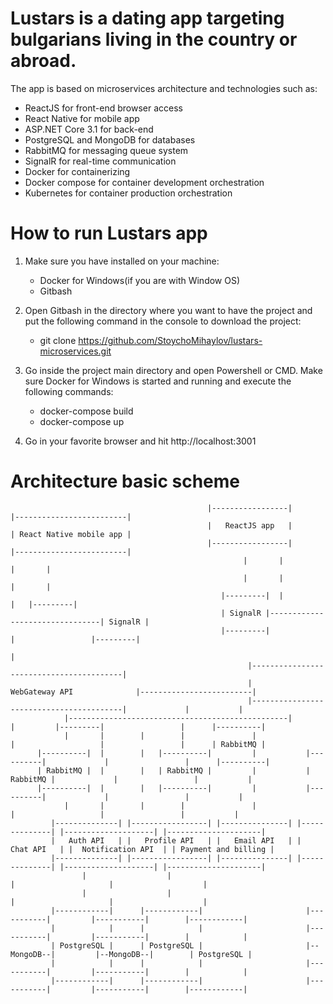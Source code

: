 # Lustars is a dating app targeting bulgarians living in the country or abroad. 
The app is based on microservices architecture and technologies such as: 
  - ReactJS for front-end browser access
  - React Native for mobile app
  - ASP.NET Core 3.1 for back-end 
  - PostgreSQL and MongoDB for databases
  - RabbitMQ for messaging queue system
  - SignalR for real-time communication
  - Docker for containerizing
  - Docker compose for container development orchestration
  - Kubernetes for container production orchestration

# How to run Lustars app
1. Make sure you have installed on your machine: 
    - Docker for Windows(if you are with Window OS)
    - Gitbash

2. Open Gitbash in the directory where you want to have the project and put the following command in the console to download the project:
    - git clone https://github.com/StoychoMihaylov/lustars-microservices.git

3. Go inside the project main directory and open Powershell or CMD. Make sure Docker for Windows is started and running and execute the following commands:
    - docker-compose build
    - docker-compose up
    
4. Go in your favorite browser and hit http://localhost:3001




# Architecture basic scheme
                                                |-----------------|                  |-------------------------|
                                                |   ReactJS app   |                  | React Native mobile app |
                                                |-----------------|                  |-------------------------|
                                                        |       |                         |       |
                                                        |       |                         |       |
                                                   |---------|  |                         |   |---------|
                                                   | SignalR |--------------------------------| SignalR |
                                                   |---------|              |                 |---------|
                                                                            |
                                                         |-----------------------------------------|
                                                         |             WebGateway API              |-------------------------|
                                                         |-----------------------------------------|             |           |  
                |-------------------------------------------------|        |         |---------|                 |      |----------|
                |       |        |        |               |                |                   |                 |      | RabbitMQ |
          |----------|  |        |   |----------|         |           |----------|             |                 |      |----------|
          | RabbitMQ |  |        |   | RabbitMQ |         |           | RabbitMQ |             |                 |           |
          |----------|  |        |   |----------|         |           |----------|             |                 |           |
                |       |        |        |               |                |                   |                 |           |
             |--------------| |-----------------| |---------------| |--------------| |--------------------| |---------------------|
             |   Auth API   | |   Profile API   | |   Email API   | |   Chat API   | |  Notification API  | | Payment and billing |
             |--------------| |-----------------| |---------------| |--------------| |--------------------| |---------------------|
                    |                  |                                    |                     |                    |
                    |                  |                                    |                     |                    |
             |------------|      |------------|                       |-----------|         |-----------|        |------------|
             |            |      |            |                       |-----------|         |-----------|        |            |
             | PostgreSQL |      | PostgreSQL |                       |--MongoDB--|         |--MongoDB--|        | PostgreSQL |
             |            |      |            |                       |-----------|         |-----------|        |            |
             |------------|      |------------|                       |-----------|         |-----------|        |------------|

